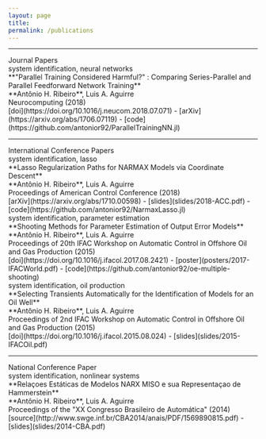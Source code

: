 ```yaml
---
layout: page
title: 
permalink: /publications
---
```


<hr />
<div class="titlebox">Journal Papers</div>

<div class="paper" markdown="1">
<div class="category">system identification, neural networks</div>
<span class="papertitle">**"Parallel Training Considered Harmful?" : Comparing Series-Parallel and Parallel Feedforward Network Training** </span> <br />
<span class="authors">**Antônio H. Ribeiro**, Luis A. Aguirre </span> <br />
<span class="conference">Neurocomputing (2018)</span> <br />
<span class="source">
[doi](https://doi.org/10.1016/j.neucom.2018.07.071) - 
[arXiv](https://arxiv.org/abs/1706.07119) - 
[code](https://github.com/antonior92/ParallelTrainingNN.jl)
</span>
</div>

<hr />
<div class="titlebox">International Conference Papers</div>


<div class="paper" markdown="1">
<div class="category">system identification, lasso </div>
<span class="papertitle">**Lasso Regularization Paths for NARMAX Models via Coordinate Descent**  </span> <br />
<span class="authors">**Antônio H. Ribeiro**, Luis A. Aguirre </span> <br />
<span class="conference">Proceedings of American Control Conference (2018) </span><br />
<span class="source">
[arXiv](https://arxiv.org/abs/1710.00598) -
[slides](slides/2018-ACC.pdf) -
[code](https://github.com/antonior92/NarmaxLasso.jl)
</span>
</div>

<div class="paper" markdown="1">
<div class="category">system identification, parameter estimation </div>
<span class="papertitle">**Shooting Methods for Parameter Estimation of Output Error Models**  </span> <br />
<span class="authors">**Antônio H. Ribeiro**, Luis A. Aguirre </span> <br />
<span class="conference">Proceedings of 20th IFAC Workshop on Automatic Control in Offshore Oil and Gas Production (2015) </span><br />
<span class="source">
[doi](https://doi.org/10.1016/j.ifacol.2017.08.2421) - 
[poster](posters/2017-IFACWorld.pdf) -
[code](https://github.com/antonior92/oe-multiple-shooting)
</span>
</div>

<div class="paper" markdown="1">
<div class="category">system identification, oil production</div>
<span class="papertitle">**Selecting Transients Automatically for the Identification of Models for an Oil Well**  </span> <br />
<span class="authors">**Antônio H. Ribeiro**, Luis A. Aguirre </span> <br />
<span class="conference">Proceedings of 2nd IFAC Workshop on Automatic Control in Offshore Oil and Gas Production (2015)</span><br />
<span class="source">
[doi](https://doi.org/10.1016/j.ifacol.2015.08.024) - 
[slides](slides/2015-IFACOil.pdf)
</span>
</div>

<hr />
<div class="titlebox">National Conference Paper</div>

<div class="paper" markdown="1">
<div class="category">system identification, nonlinear systems</div>
<span class="papertitle">**Relaçoes Estáticas de Modelos NARX MISO e sua Representaçao de Hammerstein**  </span> <br />
<span class="authors">**Antônio H. Ribeiro**, Luis A. Aguirre </span> <br />
<span class="conference">Proceedings of the "XX Congresso Brasileiro de Automática" (2014) </span><br />
<span class="source">
[source](http://www.swge.inf.br/CBA2014/anais/PDF/1569890815.pdf) - 
[slides](slides/2014-CBA.pdf)
</span>
</div>
